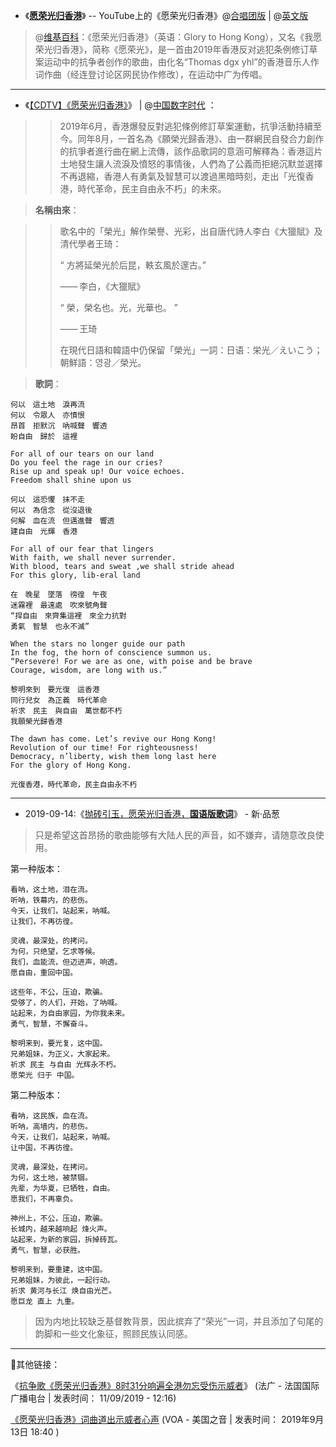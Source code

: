 - 《[**愿荣光归香港**](https://zh.wikipedia.org/wiki/願榮光歸香港)》 -- YouTube上的《愿荣光归香港》@[合唱团版](https://www.youtube.com/watch?v=y7yRDOLCy4Y&t=0h0m0s) | @[英文版](https://www.youtube.com/watch?v=koOAJHt9UO8&t=0h0m0s)
> @[维基百科](https://zh.wikipedia.org/wiki/願榮光歸香港)：《愿荣光归香港》（英语：Glory to Hong Kong），又名《我愿荣光归香港》，简称《愿荣光》，是一首由2019年香港反对逃犯条例修订草案运动中的抗争者创作的歌曲，由化名“Thomas dgx yhl”的香港音乐人作词作曲（经连登讨论区网民协作修改），在运动中广为传唱。

----------------------------------------------------------------

- 《[【CDTV】《愿荣光归香港》](https://chinadigitaltimes.net/space/%E6%84%BF%E8%8D%A3%E5%85%89%E5%BD%92%E9%A6%99%E6%B8%AF)》 | @[中国数字时代](https://chinadigitaltimes.net/chinese/2019/09/%E3%80%90cdtv%E3%80%91%E6%84%BF%E8%8D%A3%E5%85%89%E5%BD%92%E9%A6%99%E6%B8%AF/) ：

>> 2019年6月，香港爆發反對逃犯條例修訂草案運動，抗爭活動持續至今。同年8月，一首名為《願榮光歸香港》、由一群網民自發合力創作的抗爭者進行曲在網上流傳，該作品歌詞的意涵可解釋為：香港這片土地發生讓人流淚及憤怒的事情後，人們為了公義而拒絕沉默並選擇不再退縮，香港人有勇氣及智慧可以渡過黑暗時刻，走出「光復香港，時代革命，民主自由永不朽」的未來。

> **名稱由來**：

>> 歌名中的「榮光」解作榮譽、光彩，出自唐代詩人李白《大獵賦》及清代學者王琦：
>>
>> “ 方將延榮光於后昆，軼玄風於邃古。”
>>
>> —— 李白，《大獵賦》
>>
>> “ 榮，榮名也。光，光華也。 ”
>>
>> —— 王琦
>> 
>> 在現代日語和韓語中仍保留「榮光」一詞：日语：栄光／えいこう；朝鮮語：영광／榮光。

> **歌詞**：

```
何以　這土地　淚再流
何以　令眾人　亦憤恨
昂首　拒默沉　吶喊聲　響透
盼自由　歸於　這裡

For all of our tears on our land
Do you feel the rage in our cries?
Rise up and speak up! Our voice echoes.
Freedom shall shine upon us

何以　這恐懼　抹不走
何以　為信念　從沒退後
何解　血在流　但邁進聲　響透
建自由　光輝　香港

For all of our fear that lingers
With faith, we shall never surrender.
With blood, tears and sweat ,we shall stride ahead
For this glory, lib-eral land

在　晚星　墜落　徬徨　午夜
迷霧裡　最遠處　吹來號角聲
“捍自由　來齊集這裡　來全力抗對
勇氣　智慧　也永不滅”

When the stars no longer guide our path
In the fog, the horn of conscience summon us.
“Persevere! For we are as one, with poise and be brave
Courage, wisdom, are long with us.”

黎明來到　要光復　這香港
同行兒女　為正義　時代革命
祈求　民主　與自由　萬世都不朽
我願榮光歸香港

The dawn has come. Let’s revive our Hong Kong!
Revolution of our time! For righteousness!
Democracy, n’liberty, wish them long last here
For the glory of Hong Kong.

光復香港，時代革命，民主自由永不朽
```

---------------------------------------------------------------------------------

- 2019-09-14:《[抛砖引玉，愿荣光归香港，**国语版歌词**](https://www.pincong.rocks/article/5010)》 - 新·品葱 


> 只是希望这首昂扬的歌曲能够有大陆人民的声音，如不嫌弃，请随意改良使用。

第一种版本：
```
看呐，这土地，泪在流。
听呐，铁幕内，的悲伤。
今天，让我们，站起来，呐喊。
让我们，不再彷徨。

灵魂，最深处，的拷问。
为何，只绝望，乞求等候。
我们，血能流，但迈进声，响透。
愿自由，重回中国。

这些年，不公，压迫，欺骗。
受够了，的人们，开始，了呐喊。
站起来，为自由家园，为你我未来。
勇气，智慧，不懈奋斗。

黎明来到，要光复，这中国。
兄弟姐妹，为正义，大家起来。
祈求 民主 与自由 光辉永不朽。
愿荣光 归于 中国。 
```
第二种版本：
```
看呐，这民族，血在流。
听呐，高墙内，的悲伤。
今天，让我们，站起来，呐喊。
让中国，不再彷徨。

灵魂，最深处，在拷问。
为何，这土地，被禁锢。
先辈，为华夏，已牺牲，自由。
愿我们，不再辜负。

神州上，不公，压迫，欺骗。
长城内，越来越响起 烽火声。
站起来，为新的家园，拆掉砖瓦。
勇气，智慧，必获胜。

黎明来到，要重建，这中国。
兄弟姐妹，为彼此，一起行动。
祈求 黄河与长江 焕自由光芒。
愿巨龙 直上 九重。
```
> 因为内地比较缺乏基督教背景，因此摈弃了“荣光”一词，并且添加了句尾的韵脚和一些文化象征，照顾民族认同感。 


---------------------------------------------------------------------------------

🔗其他链接：

《[抗争歌《愿荣光归香港》8时31分响遍全港勿忘受伤示威者](http://www.rfi.fr/cn/%E4%B8%AD%E5%9B%BD/20190911-%E6%8A%97%E4%BA%89%E6%AD%8C%E6%84%BF%E8%8D%A3%E5%85%89%E5%BD%92%E9%A6%99%E6%B8%AF8%E6%97%B631%E5%88%86%E5%93%8D%E9%81%8D%E5%85%A8%E6%B8%AF%E5%8B%BF%E5%BF%98%E5%8F%97%E4%BC%A4%E7%A4%BA%E5%A8%81%E8%80%85)》 (法广 - 法国国际广播电台 | 发表时间： 11/09/2019 - 12:16)

[《愿荣光归香港》词曲道出示威者心声](https://www.voachinese.com/a/Hong-Kong-Protests-Anthem-Glory-To-HK-20190913/5082166.html) (VOA - 美国之音 | 发表时间： 2019年9月13日 18:40 )
